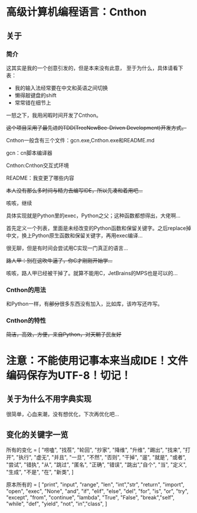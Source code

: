 # 高级计算机编程语言：Cnthon

## 关于

### 简介

这其实是我的一个创意引发的，但是本来没有此意，
至于为什么，具体请看下表：
- 我的输入法经常要在中文和英语之间切换
- 懒得敲键盘的shift
- 常常错在细节上

一怒之下，我用闲暇时间开发了Cnthon。

~~这个项目采用了最先进的TDD(TreeNewBee-Driven Development)开发方式。~~

Cnthon一般含有三个文件：gcn.exe,Cnthon.exe和README.md

gcn：cn脚本编译器

Cnthon:Cnthon交互式环境

README：我变更了哪些内容

~~本人没有那么多时间与精力去编写IDE，所以先凑和着用吧...~~

咳咳，继续

具体实现就是Python里的exec，Python之父；这种函数都想得出，大佬啊...

首先定义一个列表，里面是未经改变的Python函数和保留关键字。之后replace掉中文，换上Python原生函数和保留关键字，再用exec编译...

很无聊，但是有时间会尝试用C实现一门真正的语言...

~~路人甲：别在这吹牛逼了，你C才刚刚开始学...~~

咳咳，路人甲已经被干掉了。就算不能用C，JetBrains的MPS也是可以的...

### Cnthon的用法

和Python一样，有~~部分~~很多东西没有加入，比如库，该咋写还咋写。

### Cnthon的特性

~~简洁，高效，方便，来自Python，对天朝子民友好~~

# 注意：不能使用记事本来当成IDE！文件编码保存为UTF-8！切记！

## 关于为什么不用字典实现

很简单，心血来潮，没有想优化，下次再优化吧...

## 变化的关键字一览

所有的变化 = [
"唠嗑", "找茬", "轮回", "抄家", "降维", "升维",
"踢出", "找来", "打开", "执行", "虚无", "并且",
"一旦", "不然", "否则", "干掉", "遛", "就是",
"或者", "尝试", "错执", "从", "跳过", "匿名",
"正确", "错误", "跳出","自个",
"当", "定义", "生成", "不是", "在", "新类",
]

原本所有的 = [
"print", "input", "range", "len", "int","str",
"return", "import", "open", "exec", "None", "and",
"if", "elif", "else", "del", "for", "is",
"or", "try", "except", "from", "continue", "lambda",
"True", "False", "break","self",
"while", "def", "yield", "not", "in","class",
]